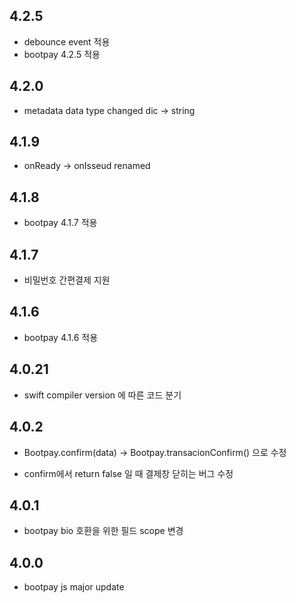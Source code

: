 ## 4.2.5
* debounce event 적용 
* bootpay 4.2.5 적용 

## 4.2.0
* metadata data type changed dic -> string 

## 4.1.9
* onReady -> onIsseud renamed 

## 4.1.8
* bootpay 4.1.7 적용 

## 4.1.7

* 비밀번호 간편결제 지원  

## 4.1.6

* bootpay 4.1.6 적용 

## 4.0.21

* swift compiler version 에 따른 코드 분기 

## 4.0.2

* Bootpay.confirm(data) -> Bootpay.transacionConfirm() 으로 수정 

* confirm에서 return false 일 때 결제창 닫히는 버그 수정   

## 4.0.1

* bootpay bio 호환을 위한 필드 scope 변경  

## 4.0.0

* bootpay js major update 
